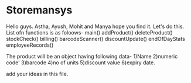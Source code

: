 # Storemansys
Hello guys. Astha, Ayush, Mohit and Manya hope you find it. Let's do this.  
List ofn functions is as foloows-
main()
addProduct()
deleteProduct()
stockCheck()
billing()
barcodeScanner()
discountUpdate()
endOfDayStats
employeeRecords()

The product will be an object having following data-
1)Name
2)numeric code'
3)barcode
4)no of units
5)discount value
6)expiry date.

add your ideas in this file.
